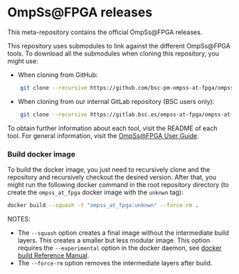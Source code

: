 # OmpSs@FPGA releases

This meta-repository contains the official OmpSs@FPGA releases.

This repository uses submodules to link against the different OmpSs@FPGA tools. To download all the submodules when cloning this repository, you might use:

* When cloning from GitHub:
```bash
    git clone --recursive https://github.com/bsc-pm-ompss-at-fpga/ompss-at-fpga-releases.git
```

* When cloning from our internal GitLab repository (BSC users only):
```bash
    git clone --recursive https://gitlab.bsc.es/ompss-at-fpga/ompss-at-fpga-releases.git
```

To obtain further information about each tool, visit the README of each tool.
For general information, visit the [OmpSs@FPGA User Guide](https://pm.bsc.es/ftp/ompss-at-fpga/doc/user-guide-4.0.0-rc4/index.html#ompss-fpga-user-guide).


### Build docker image

To build the docker image, you just need to recursively clone and the repository and recursively checkout the desired version.
After that, you might run the following docker command in the root repository directory (to create the `ompss_at_fpga` docker image with the `unknwn` tag):
```bash
docker build --squash -t "ompss_at_fpga:unknwn" --force-rm .
```

NOTES:
 - The `--squash` option creates a final image without the intermediate build layers. This creates a smaller but less modular image.
   This option requires the `--experimental` option in the docker daemon, see [docker build Reference Manual](https://docs.docker.com/engine/reference/commandline/build/#squash-an-images-layers---squash-experimental).
 - The `--force-rm` option removes the intermediate layers after build.
